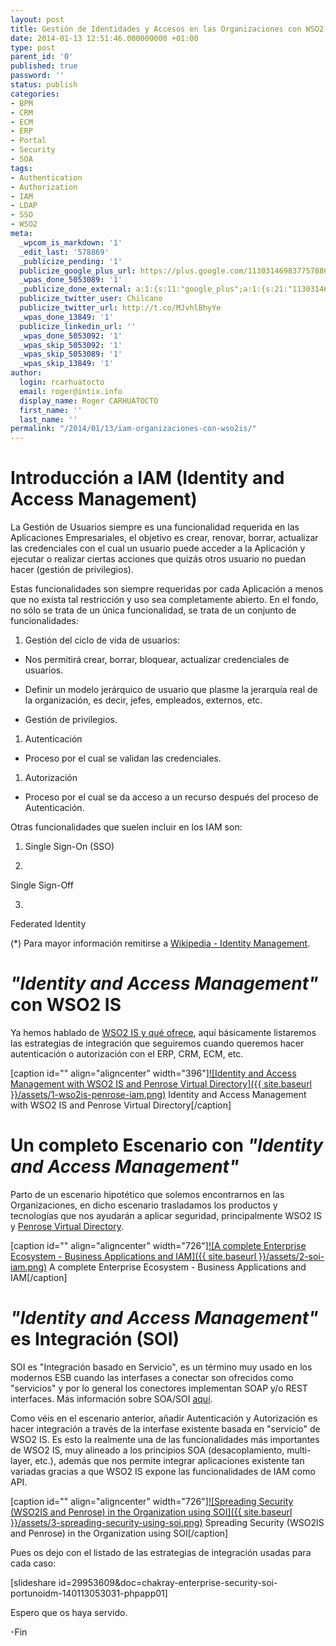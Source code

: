 ```yaml
---
layout: post
title: Gestión de Identidades y Accesos en las Organizaciones con WSO2 IS
date: 2014-01-13 12:51:46.000000000 +01:00
type: post
parent_id: '0'
published: true
password: ''
status: publish
categories:
- BPM
- CRM
- ECM
- ERP
- Portal
- Security
- SOA
tags:
- Authentication
- Authorization
- IAM
- LDAP
- SSO
- WSO2
meta:
  _wpcom_is_markdown: '1'
  _edit_last: '578869'
  _publicize_pending: '1'
  publicize_google_plus_url: https://plus.google.com/113031469837757886298/posts/cEAhZ4apcA1
  _wpas_done_5053089: '1'
  _publicize_done_external: a:1:{s:11:"google_plus";a:1:{s:21:"113031469837757886298";b:1;}}
  publicize_twitter_user: Chilcano
  publicize_twitter_url: http://t.co/MJvhlBhyYe
  _wpas_done_13849: '1'
  publicize_linkedin_url: ''
  _wpas_done_5053092: '1'
  _wpas_skip_5053092: '1'
  _wpas_skip_5053089: '1'
  _wpas_skip_13849: '1'
author:
  login: rcarhuatocto
  email: roger@intix.info
  display_name: Roger CARHUATOCTO
  first_name: ''
  last_name: ''
permalink: "/2014/01/13/iam-organizaciones-con-wso2is/"
---
```

# Introducción a IAM (Identity and Access Management)

  
La Gestión de Usuarios siempre es una funcionalidad requerida en las Aplicaciones Empresariales, el objetivo es crear, renovar, borrar, actualizar las credenciales con el cual un usuario puede acceder a la Aplicación y ejecutar o realizar ciertas acciones que quizás otros usuario no puedan hacer (gestión de privilegios).

  
Estas funcionalidades son siempre requeridas por cada Aplicación a menos que no exista tal restricción y uso sea completamente abierto. En el fondo, no sólo se trata de un única funcionalidad, se trata de un conjunto de funcionalidades:

  
  

  1. Gestión del ciclo de vida de usuarios:
  

  
  

  * Nos permitirá crear, borrar, bloquear, actualizar credenciales de usuarios.
  

  * Definir un modelo jerárquico de usuario que plasme la jerarquía real de la organización, es decir, jefes, empleados, externos, etc.
  

  * Gestión de privilegios.
  

  
  

  1. Autenticación
  

  
  

  * Proceso por el cual se validan las credenciales.
  

  
  

  1. Autorización
  

  
  

  * Proceso por el cual se da acceso a un recurso después del proceso de Autenticación.
  

  
Otras funcionalidades que suelen incluir en los IAM son:

  
  

  1. Single Sign-On (SSO)
  

  2.   
Single Sign-Off

  

  

  3.   
Federated Identity

  

  

(*) Para mayor información remitirse a [Wikipedia - Identity Management](http://en.wikipedia.org/wiki/Identity_management "Wikipedia - Identity Management").

# _"Identity and Access Management"_ con WSO2 IS

Ya hemos hablado de [WSO2 IS y qué ofrece](http://holisticsecurity.wordpress.com/2013/11/28/starting-wso2-identity-server/ "STARTING WITH WSO2 IDENTITY SERVER \(SECURITY AS SERVICE\)"), aquí básicamente listaremos las estrategias de integración que seguiremos cuando queremos hacer autenticación o autorización con el ERP, CRM, ECM, etc.

[caption id="" align="aligncenter" width="396"][![Identity and Access Management with WSO2 IS and Penrose Virtual Directory]({{ site.baseurl }}/assets/1-wso2is-penrose-iam.png)](https://dl.dropboxusercontent.com/u/2961879/blog.sec/blog20131231_iam_wso2is/1-wso2is-penrose-iam.png) Identity and Access Management with WSO2 IS and Penrose Virtual Directory[/caption]

# Un completo Escenario con _"Identity and Access Management"_

Parto de un escenario hipotético que solemos encontrarnos en las Organizaciones, en dicho escenario trasladamos los productos y tecnologías que nos ayudarán a aplicar seguridad, principalmente WSO2 IS y [Penrose Virtual Directory](https://github.com/Chilcano/penrose-server "Penrose Virtual Directory").

[caption id="" align="aligncenter" width="726"][![A complete Enterprise Ecosystem - Business Applications and IAM]({{ site.baseurl }}/assets/2-soi-iam.png)](https://dl.dropboxusercontent.com/u/2961879/blog.sec/blog20131231_iam_wso2is/2-soi-iam.png) A complete Enterprise Ecosystem - Business Applications and IAM[/caption]

# _"Identity and Access Management"_ es Integración (SOI)

SOI es "Integración basado en Servicio", es un término muy usado en los modernos ESB cuando las interfases a conectar son ofrecidos como "servicios" y por lo general los conectores implementan SOAP y/o REST interfaces. Más información sobre SOA/SOI [aquí](http://en.wikipedia.org/wiki/Service-oriented_architecture_implementation_framework#Service-oriented_integration "SOA and SOI").

Como véis en el escenario anterior, añadir Autenticación y Autorización es hacer integración a través de la interfase existente basada en "servicio" de WSO2 IS. Es esto la realmente una de las funcionalidades más importantes de WSO2 IS, muy alineado a los principios SOA (desacoplamiento, multi-layer, etc.), además que nos permite integrar aplicaciones existente tan variadas gracias a que WSO2 IS expone las funcionalidades de IAM como API.

[caption id="" align="aligncenter" width="726"][![Spreading Security \(WSO2IS and Penrose\) in the Organization using SOI]({{ site.baseurl }}/assets/3-spreading-security-using-soi.png)](https://dl.dropboxusercontent.com/u/2961879/blog.sec/blog20131231_iam_wso2is/3-spreading-security-using-soi.png) Spreading Security (WSO2IS and Penrose) in the Organization using SOI[/caption]

Pues os dejo con el listado de las estrategias de integración usadas para cada caso:

[slideshare id=29953609&doc=chakray-enterprise-security-soi-portunoidm-140113053031-phpapp01]

Espero que os haya servido.

-Fin
